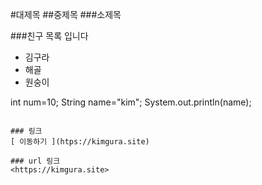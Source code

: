 #대제목
##중제목
###소제목

###친구 목록 입니다
- 김구라
- 해골
- 원숭이
  


























int num=10;
String name="kim";
System.out.println(name);
```

### 링크
[ 이동하기 ](htps://kimgura.site)

### url 링크
<https://kimgura.site>
